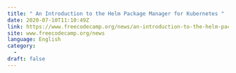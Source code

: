 ```yaml
---
title: " An Introduction to the Helm Package Manager for Kubernetes "
date: 2020-07-10T11:10:49Z
link: https://www.freecodecamp.org/news/an-introduction-to-the-helm-package-manager-for-kubernetes/?utm_medium=RSS&utm_source=news.12bit.vn
site: www.freecodecamp.org/news
language: English
category:
  -   
draft: false
---
```

